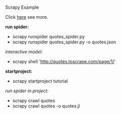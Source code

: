 Scrapy Example

Click [here](https://doc.scrapy.org/en/latest/intro/overview.html) see more.

**run spider:**
- scrapy runspider quotes_spider.py
- scrapy runspider quotes_spider.py -o quotes.json

*interactive model:*
- scrapy shell 'http://quotes.toscrape.com/page/1/'

**startproject:**
- scrapy startproject tutorial

*run spider in project:*
- scrapy crawl quotes
- scrapy crawl quotes -o quotes.jl